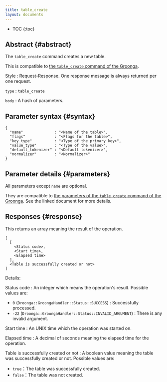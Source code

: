 ```yaml
---
title: table_create
layout: documents
---
```


* TOC
{:toc}

## Abstract {#abstract}

The `table_create` command creates a new table.

This is compatible to [the `table_create` command of the Groonga](http://groonga.org/docs/reference/commands/table_create.html).

Style
: Request-Response. One response message is always returned per one request.

`type`
: `table_create`

`body`
: A hash of parameters.

## Parameter syntax {#syntax}

    {
      "name"              : "<Name of the table>",
      "flags"             : "<Flags for the table>",
      "key_type"          : "<Type of the primary key>",
      "value_type"        : "<Type of the value>",
      "default_tokenizer" : "<Default tokenizer>",
      "normalizer"        : "<Normalizer>"
    }

## Parameter details {#parameters}

All parameters except `name` are optional.

They are compatible to [the parameters of the `table_create` command of the Groonga](http://groonga.org/docs/reference/commands/table_create.html#parameters). See the linked document for more details.

## Responses {#response}

This returns an array meaning the result of the operation.

    [
      [
        <Status code>,
        <Start time>,
        <Elapsed time>
      ],
      <Table is successfully created or not>
    ]

Details:

Status code
: An integer which means the operation's result. Possible values are:
  
   * `0` (`Droonga::GroongaHandler::Status::SUCCESS`) : Successfully processed.
   * `-22` (`Droonga::GroongaHandler::Status::INVALID_ARGUMENT`) : There is any invalid argument.

Start time
: An UNIX time which the operation was started on.

Elapsed time
: A decimal of seconds meaning the elapsed time for the operation.

Table is successfully created or not
: A boolean value meaning the table was successfully created or not. Possible values are:
  
   * `true`：The table was successfully created.
   * `false`：The table was not created.
